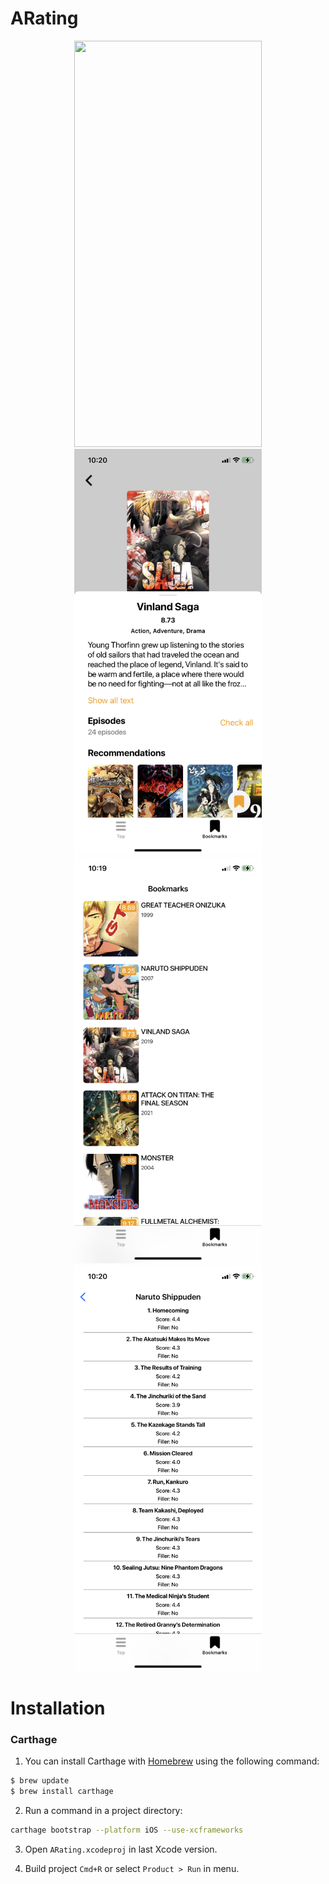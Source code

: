 # ARating

<p align="center">
        <img src="img/main.PNG" width="300" height="650">
        <img src="img/anime.PNG" width="300" height="650">
        <img src="img/bookmarks.PNG" width="300" height="650">
        <img src="img/episodes.PNG" width="300" height="650">
</p>

# Installation

### Carthage

1. You can install Carthage with [Homebrew](http://brew.sh/) using the following command:

```bash
$ brew update
$ brew install carthage
```

2. Run a command in a project directory:

```bash
carthage bootstrap --platform iOS --use-xcframeworks
```

3. Open `ARating.xcodeproj` in last Xcode version.

4. Build project `Cmd+R` or select `Product > Run` in menu.
